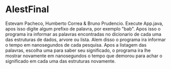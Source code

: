 # AlestFinal

Estevam Pacheco, 
Humberto Correa &
Bruno Prudencio. 
 Execute App.java, apos isso digite algum prefixo de palavra, por exemplo "bab".
Apos isso o programa ira informar as palavras encontradas no dicionario de cada uma das
estruturas de dados, arvore ou lista. Alem disso o programa ira informar o tempo em nanosegundos de cada pesquisa.
Apos a listagem das palavras, escolha uma para saber seu significado, o programa ira lhe mostrar novamente em nanosegundos
o tempo que demorou para achar o significado em cada uma das estruturas novamente.
